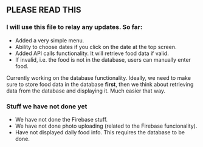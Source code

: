 ## PLEASE READ THIS

### I will use this file to relay any updates. So far:

- Added a very simple menu.
- Ability to choose dates if you click on the date at the top screen.
- Added API calls functionality. It will retrieve food data if valid.
- If invalid, i.e. the food is not in the database, users can manually
  enter food.

Currently working on the database functionality. Ideally, we need
to make sure to store food data in the database **first**, then we think
about retrieving data from the database and displaying it. Much easier
that way.

### Stuff we have not done yet

- We have not done the Firebase stuff.
- We have not done photo uploading (related to the Firebase funcionality).
- Have not displayed daily food info. This requires the database to be done.
